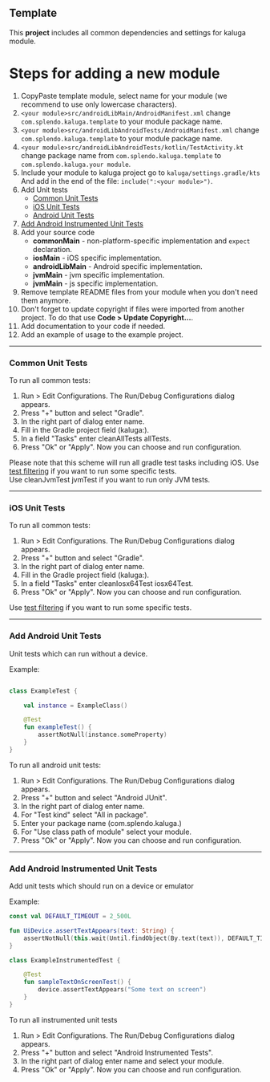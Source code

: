 ## Template 
This **project** includes all common dependencies and settings for kaluga module.

# Steps for adding a new module
1. CopyPaste template module, select name for your module (we recommend to use only lowercase characters).
2. `<your module>src/androidLibMain/AndroidManifest.xml` change `com.splendo.kaluga.template` to your module package name.	
3. `<your module>src/androidLibAndroidTests/AndroidManifest.xml` change `com.splendo.kaluga.template` to your module package name.
4. `<your module>src/androidLibAndroidTests/kotlin/TestActivity.kt` change package name from `com.splendo.kaluga.template` to `com.splendo.kaluga.your module`.
5. Include your module to kaluga project
	go to `kaluga/settings.gradle/kts`
	And add in the end of the file:
	`include(":<your module>")`.
6. Add Unit tests
    * [Common Unit Tests](#commonTests)
    * [iOS Unit Tests](#iosTests)
    * [Android Unit Tests](#androidLibTests)
7. [Add Android Instrumented Unit Tests](#instrumentedUnitTests)
8. Add your source code
    * <a name="commonMain-sources"></a>**commonMain** - non-platform-specific implementation and `expect` declaration.
    * <a name="iosMain-sources"></a>**iosMain** - iOS specific implementation.
    * <a name="androidLibMain-sources"></a>**androidLibMain** - Android specific implementation.
    * <a name="jvmMain-sources"></a>**jvmMain** - jvm specific implementation.
    * <a name="jsMain-sources"></a>**jvmMain** - js specific implementation.
8. Remove template README files from your module when you don't need them anymore.
9. Don't forget to update copyright if files were imported from another project. To do that use **Code > Update Copyright...**.
10. Add documentation to your code if needed.
11. Add an example of usage to the example project.

---
### <a name="commonTests"></a> Common Unit Tests 

To run all common tests:
1. Run > Edit Configurations. The Run/Debug Configurations dialog appears.
2. Press "+" button and select "Gradle".
3. In the right part of dialog enter name.
4. Fill in the Gradle project field (kaluga:<your module>).
5. In a field "Tasks" enter cleanAllTests allTests.
6. Press "Ok" or "Apply". Now you can choose and run configuration.

Please note that this scheme will run all gradle test tasks including iOS. Use [test filtering](https://docs.gradle.org/current/userguide/java_testing.html#test_filtering) if you want to run some specific tests.   
Use cleanJvmTest jvmTest if you want to run only JVM tests.

----
### <a name="iosTests"></a> iOS Unit Tests

To run all common tests:
1. Run > Edit Configurations. The Run/Debug Configurations dialog appears.
2. Press "+" button and select "Gradle".
3. In the right part of dialog enter name.
4. Fill in the Gradle project field (kaluga:<your module>).
5. In a field "Tasks" enter cleanIosx64Test iosx64Test.
6. Press "Ok" or "Apply". Now you can choose and run configuration.

Use [test filtering](https://docs.gradle.org/current/userguide/java_testing.html#test_filtering) if you want to run some specific tests.   
 

----
### <a name="androidLibTests"></a> Add Android Unit Tests 

Unit tests which can run without a device.

Example:
```kotlin

class ExampleTest {

    val instance = ExampleClass()

    @Test
    fun exampleTest() {
        assertNotNull(instance.someProperty)
    }
}

```

To run all android unit tests:
1. Run > Edit Configurations. The Run/Debug Configurations dialog appears.
2. Press "+" button and select "Android JUnit".
3. In the right part of dialog enter name.
4. For "Test kind" select "All in package".
5. Enter your package name (com.splendo.kaluga.<your package name>)
6. For "Use class path of module" select your module.
7. Press "Ok" or "Apply". Now you can choose and run configuration.

----
### <a name="instrumentedUnitTests"></a> Add Android Instrumented Unit Tests 
Add unit tests which should run on a device or emulator

Example:
```kotlin
const val DEFAULT_TIMEOUT = 2_500L

fun UiDevice.assertTextAppears(text: String) {
    assertNotNull(this.wait(Until.findObject(By.text(text)), DEFAULT_TIMEOUT))
}

class ExampleInstrumentedTest {

    @Test
    fun sampleTextOnScreenTest() {
        device.assertTextAppears("Some text on screen")
    }
}

```

To run all instrumented unit tests
1. Run > Edit Configurations. The Run/Debug Configurations dialog appears.
2. Press "+" button and select "Android Instrumented Tests".
3. In the right part of dialog enter name and select your module.
4. Press "Ok" or "Apply". Now you can choose and run configuration.
